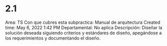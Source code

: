 # 2.1

Area: TS
Con que cubres esta subpractica: Manual de arquitectura
Created time: May 6, 2022 1:42 PM
Departamental: No aplica
Descripción: Diseñar la solución deseada siguiendo criterios y estándares de diseño, apegándose a los requerimientos y documentando el diseño.